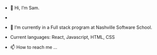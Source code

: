 - 👋 Hi, I’m Sam.
- 
- 🌱 I’m currently in a Full stack program at Nashville Software School.

- Current languages: React, Javascript, HTML, CSS
- 📫 How to reach me ...

<!---
scarbine/scarbine is a ✨ special ✨ repository because its `README.md` (this file) appears on your GitHub profile.
You can click the Preview link to take a look at your changes.
--->
